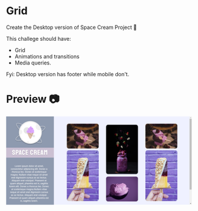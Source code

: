 # Grid

Create the Desktop version of Space Cream Project 🍨

This challege should have:

- Grid
- Animations and transitions
- Media queries.

Fyi: Desktop version has footer while mobile don't.

# Preview  📷

<p >
  <img alt="preview" src="./assets/preview-grid.png"/>
</p>
